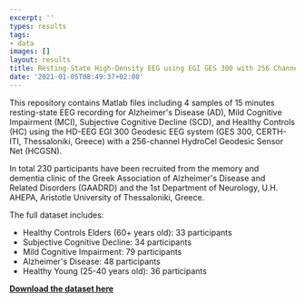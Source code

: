 ```yaml
---
excerpt: ''
types: results
tags:
- data
images: []
layout: results
title: Resting-State High-Density EEG using EGI GES 300 with 256 Channels of Healthy Elders, People with Subjective and Mild Cognitive Impairment and Alzheimer's Disease
date: '2021-01-05T08:49:37+02:00'
---
```

<p>
This repository contains Matlab files including 4 samples of 15 minutes resting-state EEG recording for Alzheimer's Disease (AD), Mild Cognitive Impairment (MCI), Subjective Cognitive Decline (SCD), and Healthy Controls (HC) using the HD-EEG EGI 300 Geodesic EEG system (GES 300, CERTH-ITI, Thessaloniki, Greece) with a 256-channel HydroCel Geodesic Sensor Net (HCGSN).
</p>
<p>
In total 230 participants have been recruited from the memory and dementia clinic of the Greek Association of Alzheimer's Disease and Related Disorders (GAADRD) and the 1st Department of Neurology, U.H. AHEPA, Aristotle University of Thessaloniki, Greece.
</p>
<p>
The full dataset includes:
<ul>
<li>Healthy Controls Elders (60+ years old): 33 participants</li>
<li>Subjective Cognitive Decline: 34 participants</li>
<li>Mild Cognitive Impairment: 79 participants</li>
<li>Alzheimer's Disease: 48 participants</li>
<li>Healthy Young (25-40 years old): 36 participants</li>
</ul>
</p>  
<p><b><a href="https://zenodo.org/record/4316608#.X-M0BFVLjIU" target="blank">Download the dataset here</a></b></p>
